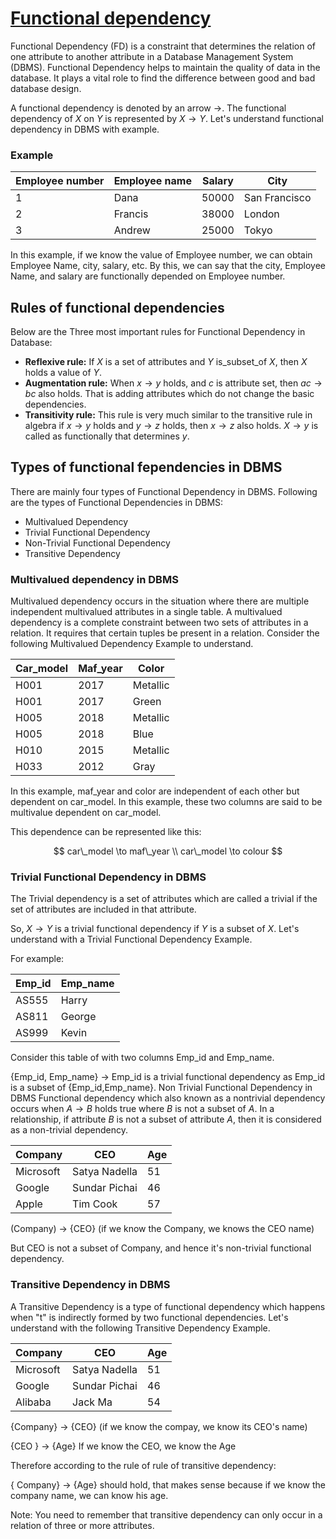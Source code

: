 <!-- hotfix: KaTeX -->
<!-- https://github.com/yzane/vscode-markdown-pdf/issues/21/ -->
<script type="text/javascript" src="http://cdn.mathjax.org/mathjax/latest/MathJax.js?config=TeX-AMS-MML_HTMLorMML"></script>
<script type="text/x-mathjax-config">MathJax.Hub.Config({ tex2jax: { inlineMath: [['$', '$']] }, messageStyle: 'none' });</script>

# [Functional dependency](https://www.guru99.com/dbms-functional-dependency.html)

Functional Dependency (FD) is a constraint that determines the relation of one
attribute to another attribute in a Database Management System (DBMS).
Functional Dependency helps to maintain the quality of data in the database. It
plays a vital role to find the difference between good and bad database design.

A functional dependency is denoted by an arrow $\to$. The functional dependency
of $X$ on $Y$ is represented by $X \to Y$. Let's understand functional
dependency in DBMS with example.

### Example

Employee number | Employee name | Salary | City
--- | --- | --- | ---
1 | Dana | 50000 | San Francisco
2 | Francis | 38000 | London
3 | Andrew | 25000 | Tokyo

In this example, if we know the value of Employee number, we can obtain Employee
Name, city, salary, etc. By this, we can say that the city, Employee Name, and
salary are functionally depended on Employee number.

## Rules of functional dependencies

Below are the Three most important rules for Functional Dependency in Database:

- **Reflexive rule:** If $X$ is a set of attributes and $Y$ is_subset_of $X$,
  then $X$ holds a value of $Y$.
- **Augmentation rule:** When $x \to y$ holds, and $c$ is attribute set, then
  $ac \to bc$ also holds. That is adding attributes which do not change the
  basic dependencies.
- **Transitivity rule:** This rule is very much similar to the transitive rule
  in algebra if $x \to y$ holds and $y \to z$ holds, then $x \to z$ also
  holds. $X \to y$ is called as functionally that determines $y$.

## Types of functional fependencies in DBMS

There are mainly four types of Functional Dependency in DBMS. Following are the
types of Functional Dependencies in DBMS:

- Multivalued Dependency
- Trivial Functional Dependency
- Non-Trivial Functional Dependency
- Transitive Dependency

### Multivalued dependency in DBMS

Multivalued dependency occurs in the situation where there are multiple
independent multivalued attributes in a single table. A multivalued dependency
is a complete constraint between two sets of attributes in a relation. It
requires that certain tuples be present in a relation. Consider the following
Multivalued Dependency Example to understand.

Car_model | Maf_year | Color
--- | --- | ---
H001 | 2017 | Metallic
H001 | 2017 | Green
H005 | 2018 | Metallic
H005 | 2018 | Blue
H010 | 2015 | Metallic
H033 | 2012 | Gray

In this example, maf_year and color are independent of each other but dependent
on car_model. In this example, these two columns are said to be multivalue
dependent on car_model.

This dependence can be represented like this:

$$
car\_model \to maf\_year \\
car\_model \to colour
$$

### Trivial Functional Dependency in DBMS

The Trivial dependency is a set of attributes which are called a trivial if the
set of attributes are included in that attribute.

So, $X \to Y$ is a trivial functional dependency if $Y$ is a subset of $X$.
Let's understand with a Trivial Functional Dependency Example.

For example:

Emp_id | Emp_name
--- | ---
AS555 | Harry
AS811 | George
AS999 | Kevin

Consider this table of with two columns Emp_id and Emp_name.

{Emp_id, Emp_name} -> Emp_id is a trivial functional dependency as Emp_id is a
subset of {Emp_id,Emp_name}. Non Trivial Functional Dependency in DBMS
Functional dependency which also known as a nontrivial dependency occurs
when $A \to B$ holds true where $B$ is not a subset of $A$. In a relationship,
if attribute $B$ is not a subset of attribute $A$, then it is considered as a
non-trivial dependency.

Company | CEO | Age
--- | --- | ---
Microsoft | Satya Nadella | 51
Google | Sundar Pichai | 46
Apple | Tim Cook | 57

(Company) -> {CEO} (if we know the Company, we knows the CEO name)

But CEO is not a subset of Company, and hence it's non-trivial functional
dependency.

### Transitive Dependency in DBMS

A Transitive Dependency is a type of functional dependency which happens
when "t" is indirectly formed by two functional dependencies. Let's understand
with the following Transitive Dependency Example.

Company | CEO | Age
--- | --- | ---
Microsoft | Satya Nadella | 51
Google | Sundar Pichai | 46
Alibaba | Jack Ma | 54

{Company} &rarr; {CEO} (if we know the compay, we know its CEO's name)

{CEO } &rarr; {Age} If we know the CEO, we know the Age

Therefore according to the rule of rule of transitive dependency:

{ Company} &rarr; {Age} should hold, that makes sense because if we know the
company name, we can know his age.

Note: You need to remember that transitive dependency can only occur in a
relation of three or more attributes.
